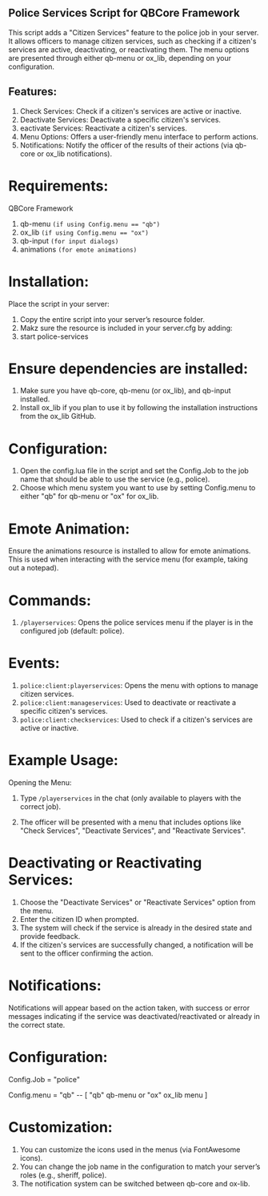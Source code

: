 ## Police Services Script for QBCore Framework

This script adds a "Citizen Services" feature to the police job in your server. It allows officers to manage citizen services, such as checking if a citizen's services are active, deactivating, or reactivating them. The menu options are presented through either qb-menu or ox_lib, depending on your configuration.

## Features:
1. Check Services: Check if a citizen's services are active or inactive.
2. Deactivate Services: Deactivate a specific citizen's services.
3. eactivate Services: Reactivate a citizen's services.
4. Menu Options: Offers a user-friendly menu interface to perform actions.
5. Notifications: Notify the officer of the results of their actions (via qb-core or ox_lib notifications).


# Requirements:
QBCore Framework

1. qb-menu `(if using Config.menu == "qb")`
2. ox_lib `(if using Config.menu == "ox")`
3. qb-input `(for input dialogs)`
4. animations `(for emote animations)`

# Installation:
Place the script in your server:

1. Copy the entire script into your server’s resource folder.
2. Makz sure the resource is included in your server.cfg by adding:
3. start police-services

# Ensure dependencies are installed:

1. Make sure you have qb-core, qb-menu (or ox_lib), and qb-input installed.
2. Install ox_lib if you plan to use it by following the installation instructions from the ox_lib GitHub.

# Configuration:

1. Open the config.lua file in the script and set the Config.Job to the job name that should be able to use the service (e.g., police).
2. Choose which menu system you want to use by setting Config.menu to either "qb" for qb-menu or "ox" for ox_lib.

# Emote Animation:

Ensure the animations resource is installed to allow for emote animations. This is used when interacting with the service menu (for example, taking out a notepad).

# Commands:
1. `/playerservices`: Opens the police services menu if the player is in the configured job (default: police).

# Events:

1. `police:client:playerservices`: Opens the menu with options to manage citizen services.
2. `police:client:manageservices`: Used to deactivate or reactivate a specific citizen's services.
3. `police:client:checkservices`: Used to check if a citizen's services are active or inactive.

# Example Usage:

Opening the Menu:

1. Type `/playerservices` in the chat (only available to players with the correct job).

2. The officer will be presented with a menu that includes options like "Check Services", "Deactivate Services", and "Reactivate Services".

# Deactivating or Reactivating Services:

1. Choose the "Deactivate Services" or "Reactivate Services" option from the menu.
2. Enter the citizen ID when prompted.
3. The system will check if the service is already in the desired state and provide feedback.
4. If the citizen's services are successfully changed, a notification will be sent to the officer confirming the action.

# Notifications:

Notifications will appear based on the action taken, with success or error messages indicating if the service was deactivated/reactivated or already in the correct state.


# Configuration:

Config.Job = "police" 

Config.menu = "qb" -- [ "qb" qb-menu or "ox" ox_lib menu ]

# Customization:

1. You can customize the icons used in the menus (via FontAwesome icons).
2. You can change the job name in the configuration to match your server’s roles (e.g., sheriff, police).
3. The notification system can be switched between qb-core and ox-lib.
